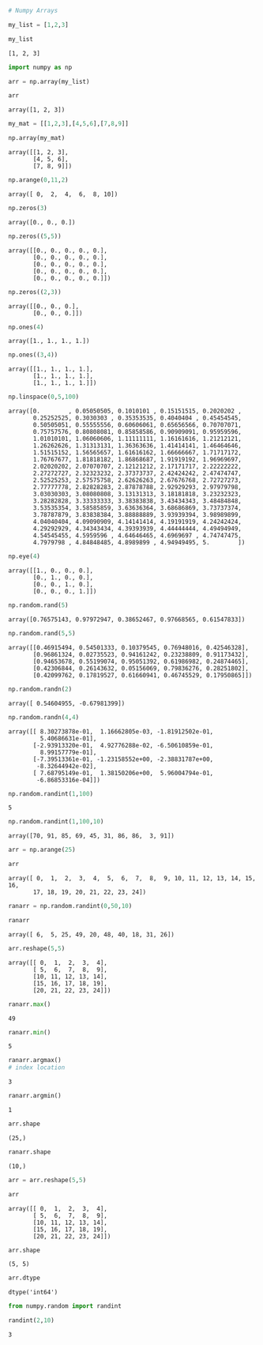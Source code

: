 

```python
# Numpy Arrays
```


```python
my_list = [1,2,3]
```


```python
my_list
```




    [1, 2, 3]




```python
import numpy as np
```


```python
arr = np.array(my_list)
```


```python
arr
```




    array([1, 2, 3])




```python
my_mat = [[1,2,3],[4,5,6],[7,8,9]]
```


```python
np.array(my_mat)
```




    array([[1, 2, 3],
           [4, 5, 6],
           [7, 8, 9]])




```python
np.arange(0,11,2)
```




    array([ 0,  2,  4,  6,  8, 10])




```python
np.zeros(3)
```




    array([0., 0., 0.])




```python
np.zeros((5,5))
```




    array([[0., 0., 0., 0., 0.],
           [0., 0., 0., 0., 0.],
           [0., 0., 0., 0., 0.],
           [0., 0., 0., 0., 0.],
           [0., 0., 0., 0., 0.]])




```python
np.zeros((2,3))
```




    array([[0., 0., 0.],
           [0., 0., 0.]])




```python
np.ones(4)
```




    array([1., 1., 1., 1.])




```python
np.ones((3,4))
```




    array([[1., 1., 1., 1.],
           [1., 1., 1., 1.],
           [1., 1., 1., 1.]])




```python
np.linspace(0,5,100)
```




    array([0.        , 0.05050505, 0.1010101 , 0.15151515, 0.2020202 ,
           0.25252525, 0.3030303 , 0.35353535, 0.4040404 , 0.45454545,
           0.50505051, 0.55555556, 0.60606061, 0.65656566, 0.70707071,
           0.75757576, 0.80808081, 0.85858586, 0.90909091, 0.95959596,
           1.01010101, 1.06060606, 1.11111111, 1.16161616, 1.21212121,
           1.26262626, 1.31313131, 1.36363636, 1.41414141, 1.46464646,
           1.51515152, 1.56565657, 1.61616162, 1.66666667, 1.71717172,
           1.76767677, 1.81818182, 1.86868687, 1.91919192, 1.96969697,
           2.02020202, 2.07070707, 2.12121212, 2.17171717, 2.22222222,
           2.27272727, 2.32323232, 2.37373737, 2.42424242, 2.47474747,
           2.52525253, 2.57575758, 2.62626263, 2.67676768, 2.72727273,
           2.77777778, 2.82828283, 2.87878788, 2.92929293, 2.97979798,
           3.03030303, 3.08080808, 3.13131313, 3.18181818, 3.23232323,
           3.28282828, 3.33333333, 3.38383838, 3.43434343, 3.48484848,
           3.53535354, 3.58585859, 3.63636364, 3.68686869, 3.73737374,
           3.78787879, 3.83838384, 3.88888889, 3.93939394, 3.98989899,
           4.04040404, 4.09090909, 4.14141414, 4.19191919, 4.24242424,
           4.29292929, 4.34343434, 4.39393939, 4.44444444, 4.49494949,
           4.54545455, 4.5959596 , 4.64646465, 4.6969697 , 4.74747475,
           4.7979798 , 4.84848485, 4.8989899 , 4.94949495, 5.        ])




```python
np.eye(4)
```




    array([[1., 0., 0., 0.],
           [0., 1., 0., 0.],
           [0., 0., 1., 0.],
           [0., 0., 0., 1.]])




```python
np.random.rand(5)
```




    array([0.76575143, 0.97972947, 0.38652467, 0.97668565, 0.61547833])




```python
np.random.rand(5,5)
```




    array([[0.46915494, 0.54501333, 0.10379545, 0.76948016, 0.42546328],
           [0.96861324, 0.02735523, 0.94161242, 0.23238809, 0.91173432],
           [0.94653678, 0.55199074, 0.95051392, 0.61986982, 0.24874465],
           [0.42306844, 0.26143632, 0.05156069, 0.79836276, 0.28251802],
           [0.42099762, 0.17819527, 0.61660941, 0.46745529, 0.17950865]])




```python
np.random.randn(2)
```




    array([ 0.54604955, -0.67981399])




```python
np.random.randn(4,4)
```




    array([[ 8.30273878e-01,  1.16662805e-03, -1.81912502e-01,
             5.40686631e-01],
           [-2.93913320e-01,  4.92776288e-02, -6.50610859e-01,
             8.99157779e-01],
           [-7.39513361e-01, -1.23158552e+00, -2.38831787e+00,
            -8.32644942e-02],
           [ 7.68795149e-01,  1.38150206e+00,  5.96004794e-01,
            -6.86853316e-04]])




```python
np.random.randint(1,100)
```




    5




```python
np.random.randint(1,100,10)
```




    array([70, 91, 85, 69, 45, 31, 86, 86,  3, 91])




```python
arr = np.arange(25)
```


```python
arr
```




    array([ 0,  1,  2,  3,  4,  5,  6,  7,  8,  9, 10, 11, 12, 13, 14, 15, 16,
           17, 18, 19, 20, 21, 22, 23, 24])




```python
ranarr = np.random.randint(0,50,10)
```


```python
ranarr
```




    array([ 6,  5, 25, 49, 20, 48, 40, 18, 31, 26])




```python
arr.reshape(5,5)
```




    array([[ 0,  1,  2,  3,  4],
           [ 5,  6,  7,  8,  9],
           [10, 11, 12, 13, 14],
           [15, 16, 17, 18, 19],
           [20, 21, 22, 23, 24]])




```python
ranarr.max()
```




    49




```python
ranarr.min()
```




    5




```python
ranarr.argmax()
# index location
```




    3




```python
ranarr.argmin()
```




    1




```python
arr.shape
```




    (25,)




```python
ranarr.shape
```




    (10,)




```python
arr = arr.reshape(5,5)
```


```python
arr
```




    array([[ 0,  1,  2,  3,  4],
           [ 5,  6,  7,  8,  9],
           [10, 11, 12, 13, 14],
           [15, 16, 17, 18, 19],
           [20, 21, 22, 23, 24]])




```python
arr.shape
```




    (5, 5)




```python
arr.dtype
```




    dtype('int64')




```python
from numpy.random import randint
```


```python
randint(2,10)
```




    3


